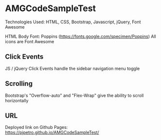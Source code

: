 # AMGCodeSampleTest

Technologies Used: HTML, CSS, Bootstrap, Javascript, jQuery, Font Awesome

HTML Body Font: Poppins (https://fonts.google.com/specimen/Poppins)
All icons are Font Awesome

## Click Events
JS / jQuery Click Events handle the sidebar navigation menu toggle

## Scrolling
Bootstrap's "Overflow-auto" and "Flex-Wrap" give the ability to scroll horizontally

## URL
Deployed link on Github Pages: https://pjpetro.github.io/AMGCodeSampleTest/
